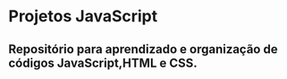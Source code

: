 # Projetos JavaScript
## Repositório para aprendizado e organização de códigos JavaScript,HTML e CSS.
